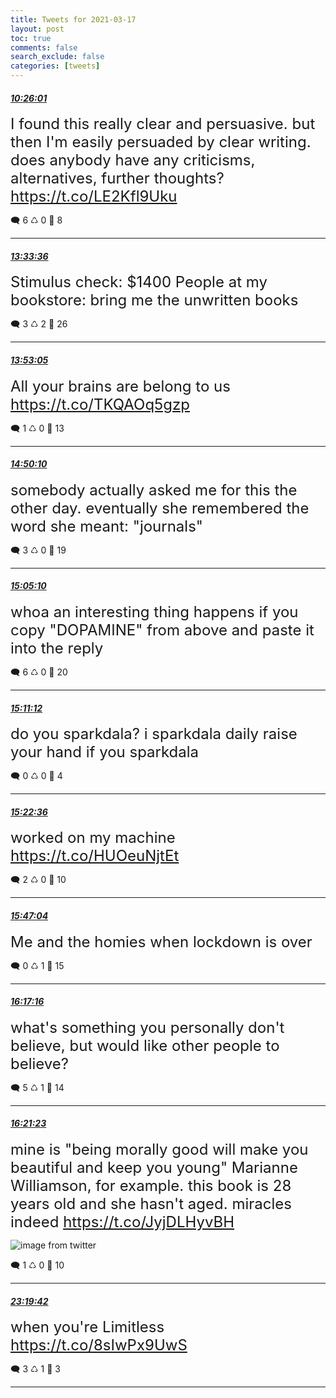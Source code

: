 ```yaml
---
title: Tweets for 2021-03-17
layout: post
toc: true
comments: false
search_exclude: false
categories: [tweets]
---
```



#### <a href = "https://twitter.com/deepfates/status/1372222701746626561">*10:26:01*</a>

<font size="5">I found this really clear and persuasive. but then I'm easily persuaded by clear writing. does anybody have any criticisms, alternatives, further thoughts?  https://t.co/LE2Kfl9Uku</font>



🗨️ 6 ♺ 0 🤍  8   

---
    
#### <a href = "https://twitter.com/deepfates/status/1372269907967057921">*13:33:36*</a>

<font size="5">Stimulus check: $1400  People at my bookstore: bring me the unwritten books</font>



🗨️ 3 ♺ 2 🤍  26   

---
    
#### <a href = "https://twitter.com/deepfates/status/1372274814048555008">*13:53:05*</a>

<font size="5">All your brains are belong to us   https://t.co/TKQAOq5gzp</font>



🗨️ 1 ♺ 0 🤍  13   

---
    
#### <a href = "https://twitter.com/deepfates/status/1372289179099357184">*14:50:10*</a>

<font size="5">somebody actually asked me for this the other day. eventually she remembered the word she meant: "journals"</font>



🗨️ 3 ♺ 0 🤍  19   

---
    
#### <a href = "https://twitter.com/deepfates/status/1372292953771708418">*15:05:10*</a>

<font size="5">whoa an interesting thing happens if you copy "DOPAMINE" from above and paste it into the reply</font>



🗨️ 6 ♺ 0 🤍  20   

---
    
#### <a href = "https://twitter.com/deepfates/status/1372294471463833600">*15:11:12*</a>

<font size="5">do you sparkdala? i sparkdala daily  raise your hand if you sparkdala</font>



🗨️ 0 ♺ 0 🤍  4   

---
    
#### <a href = "https://twitter.com/deepfates/status/1372297339122065411">*15:22:36*</a>

<font size="5">worked on my machine  https://t.co/HUOeuNjtEt</font>



🗨️ 2 ♺ 0 🤍  10   

---
    
#### <a href = "https://twitter.com/deepfates/status/1372303498352623616">*15:47:04*</a>

<font size="5">Me and the homies when lockdown is over</font>



🗨️ 0 ♺ 1 🤍  15   

---
    
#### <a href = "https://twitter.com/deepfates/status/1372311095025627138">*16:17:16*</a>

<font size="5">what's something you personally don't believe, but would like other people to believe?</font>



🗨️ 5 ♺ 1 🤍  14   

---
    
#### <a href = "https://twitter.com/deepfates/status/1372312134919458817">*16:21:23*</a>

<font size="5">mine is "being morally good will make you beautiful and keep you young"   Marianne Williamson, for example. this book is 28 years old and she hasn't aged. miracles indeed  https://t.co/JyjDLHyvBH</font>

![image from twitter](/fastpages//images/EwtunSnUUAEugr6.jpg)


🗨️ 1 ♺ 0 🤍  10   

---
    
#### <a href = "https://twitter.com/deepfates/status/1372417407940059137">*23:19:42*</a>

<font size="5">when you're Limitless   https://t.co/8sIwPx9UwS</font>



🗨️ 3 ♺ 1 🤍  3   

---
    
            
